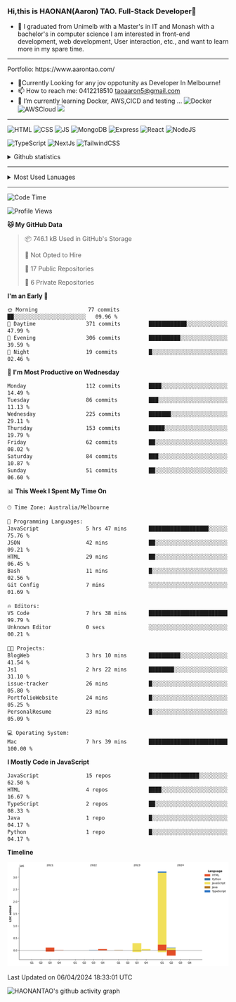 ### Hi,this is HAONAN(Aaron) TAO. Full-Stack Developer👋

- 🔭 I graduated from Unimelb with a Master's in IT and Monash with a bachelor's in computer science
I am interested in front-end development, web development, User interaction, etc., and want to learn more in my spare time.
<hr/>
Portfolio: https://www.aarontao.com/

- 💬Currently Looking for any jov oppotunity as Developer In Melbourne!
- 📫 How to reach me:  0412218510   taoaaron5@gmail.com
- 🌱 I’m currently learning Docker, AWS,CICD and testing ...
![Docker](https://img.shields.io/badge/Docker-yellow?style=plastic)
![AWSCloud](https://img.shields.io/badge/AWS-yellow?style=plastic)
![](https://metrics.lecoq.io/insights/HAONANTAO)
<hr/>

![HTML](https://img.shields.io/badge/-HTML5-E34F26?style=flat-square&logo=html5&logoColor=white)
![CSS](https://img.shields.io/badge/-CSS3-1572B6?style=flat-square&logo=css3)
![JS](https://img.shields.io/badge/-JavaScript-oringe?style=flat-square&logo=javascript)
![MongoDB](https://img.shields.io/badge/MongoDB-blue?style=plastic)
![Express](https://img.shields.io/badge/Express-blue?style=plastic)
![React](https://img.shields.io/badge/react-blue?style=plastic)
![NodeJS](https://img.shields.io/badge/NodeJS-blue?style=plastic)

![TypeScript](https://img.shields.io/badge/TypeScript-blue?style=plastic)
![NextJs](https://img.shields.io/badge/NextJs-blue?style=plastic)
![TailwindCSS](https://img.shields.io/badge/TailwindCSS-blue?style=plastic)


<!-- [![Aaron's Most used languages](https://github-readme-stats.vercel.app/api/top-langs/?username=haonantao)]-->
<details>
  <summary>Github statistics</summary>
  <p align="center">
    <img src="https://github-readme-stats.vercel.app/api?username=HAONANTAO&show_icons=true" height="300"/>
  </p>
</details>
<hr/>
<details>
  <summary>Most Used Lanuages</summary>
  <p align="center">
    <img src="https://github-readme-stats.vercel.app/api/top-langs/?username=HAONANTAO&layout=donut-vertical" height="300"/>
  </p>
</details>

<hr/>

<!--START_SECTION:waka-->
![Code Time](http://img.shields.io/badge/Code%20Time-2%20hrs%2048%20mins-blue)

![Profile Views](http://img.shields.io/badge/Profile%20Views-139-blue)

**🐱 My GitHub Data** 

> 📦 746.1 kB Used in GitHub's Storage 
 > 
> 🚫 Not Opted to Hire
 > 
> 📜 17 Public Repositories 
 > 
> 🔑 6 Private Repositories 
 > 
**I'm an Early 🐤** 

```text
🌞 Morning                77 commits          ██░░░░░░░░░░░░░░░░░░░░░░░   09.96 % 
🌆 Daytime                371 commits         ████████████░░░░░░░░░░░░░   47.99 % 
🌃 Evening                306 commits         ██████████░░░░░░░░░░░░░░░   39.59 % 
🌙 Night                  19 commits          █░░░░░░░░░░░░░░░░░░░░░░░░   02.46 % 
```
📅 **I'm Most Productive on Wednesday** 

```text
Monday                   112 commits         ████░░░░░░░░░░░░░░░░░░░░░   14.49 % 
Tuesday                  86 commits          ███░░░░░░░░░░░░░░░░░░░░░░   11.13 % 
Wednesday                225 commits         ███████░░░░░░░░░░░░░░░░░░   29.11 % 
Thursday                 153 commits         █████░░░░░░░░░░░░░░░░░░░░   19.79 % 
Friday                   62 commits          ██░░░░░░░░░░░░░░░░░░░░░░░   08.02 % 
Saturday                 84 commits          ███░░░░░░░░░░░░░░░░░░░░░░   10.87 % 
Sunday                   51 commits          ██░░░░░░░░░░░░░░░░░░░░░░░   06.60 % 
```


📊 **This Week I Spent My Time On** 

```text
🕑︎ Time Zone: Australia/Melbourne

💬 Programming Languages: 
JavaScript               5 hrs 47 mins       ███████████████████░░░░░░   75.76 % 
JSON                     42 mins             ██░░░░░░░░░░░░░░░░░░░░░░░   09.21 % 
HTML                     29 mins             ██░░░░░░░░░░░░░░░░░░░░░░░   06.45 % 
Bash                     11 mins             █░░░░░░░░░░░░░░░░░░░░░░░░   02.56 % 
Git Config               7 mins              ░░░░░░░░░░░░░░░░░░░░░░░░░   01.69 % 

🔥 Editors: 
VS Code                  7 hrs 38 mins       █████████████████████████   99.79 % 
Unknown Editor           0 secs              ░░░░░░░░░░░░░░░░░░░░░░░░░   00.21 % 

🐱‍💻 Projects: 
BlogWeb                  3 hrs 10 mins       ██████████░░░░░░░░░░░░░░░   41.54 % 
Js1                      2 hrs 22 mins       ████████░░░░░░░░░░░░░░░░░   31.10 % 
issue-tracker            26 mins             █░░░░░░░░░░░░░░░░░░░░░░░░   05.80 % 
PortfolioWebsite         24 mins             █░░░░░░░░░░░░░░░░░░░░░░░░   05.25 % 
PersonalResume           23 mins             █░░░░░░░░░░░░░░░░░░░░░░░░   05.09 % 

💻 Operating System: 
Mac                      7 hrs 39 mins       █████████████████████████   100.00 % 
```

**I Mostly Code in JavaScript** 

```text
JavaScript               15 repos            ████████████████░░░░░░░░░   62.50 % 
HTML                     4 repos             ████░░░░░░░░░░░░░░░░░░░░░   16.67 % 
TypeScript               2 repos             ██░░░░░░░░░░░░░░░░░░░░░░░   08.33 % 
Java                     1 repo              █░░░░░░░░░░░░░░░░░░░░░░░░   04.17 % 
Python                   1 repo              █░░░░░░░░░░░░░░░░░░░░░░░░   04.17 % 
```



**Timeline**

![Lines of Code chart](https://raw.githubusercontent.com/HAONANTAO/HAONANTAO/main/assets/bar_graph.png)


 Last Updated on 06/04/2024 18:33:01 UTC
<!--END_SECTION:waka-->


![HAONANTAO's github activity graph](https://github-readme-activity-graph.vercel.app/graph?username=HAONANTAO&theme=tokyo-night)


